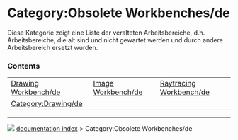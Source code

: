 # Category:Obsolete Workbenches/de
Diese Kategorie zeigt eine Liste der veralteten Arbeitsbereiche, d.h. Arbeitsbereiche, die alt sind und nicht gewartet werden und durch andere Arbeitsbereich ersetzt wurden.

### Contents

|     |     |     |
| --- | --- | --- |
| [Drawing Workbench/de](Drawing_Workbench/de.md) | [Image Workbench/de](Image_Workbench/de.md) | [Raytracing Workbench/de](Raytracing_Workbench/de.md) |
| [Category:Drawing/de](Category_Drawing/de.md) |



---
![](images/Button_right.svg) [documentation index](../README.md) > Category:Obsolete Workbenches/de
